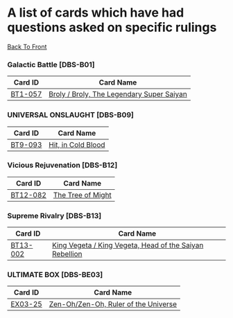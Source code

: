 # A list of cards which have had questions asked on specific rulings
[Back To Front](../index.md)

### Galactic Battle [DBS-B01]
|Card ID | Card Name|
|------- | ---------|
|[BT1-057](./BT1-057.md) | [Broly / Broly, The Legendary Super Saiyan](./BT1-057.md)|


### UNIVERSAL ONSLAUGHT [DBS-B09]
|Card ID | Card Name|
|------- | ---------|
| [BT9-093](./BT9-093.md) |[Hit, in Cold Blood](./BT9-093.md)|

### Vicious Rejuvenation [DBS-B12]
|Card ID | Card Name|
|------- | ---------|
|[BT12-082](./BT12-082.md) | [The Tree of Might](./BT12-082.md)|

### Supreme Rivalry [DBS-B13]
|Card ID | Card Name|
|------- | ---------|
|[BT13-002](./BT13-002.md) | [King Vegeta / King Vegeta, Head of the Saiyan Rebellion](./BT13-002.md)|

### ULTIMATE BOX [DBS-BE03]
|Card ID | Card Name|
|------- | ---------|
| [EX03-25](./EX03-25.md) | [Zen-Oh/Zen-Oh, Ruler of the Universe](./EX03-25.md)|
